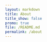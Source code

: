 ```yaml
---
layout: markdown
title: About
title_show: false
promo: true
file: /README.md
permalink: /about
---
```

